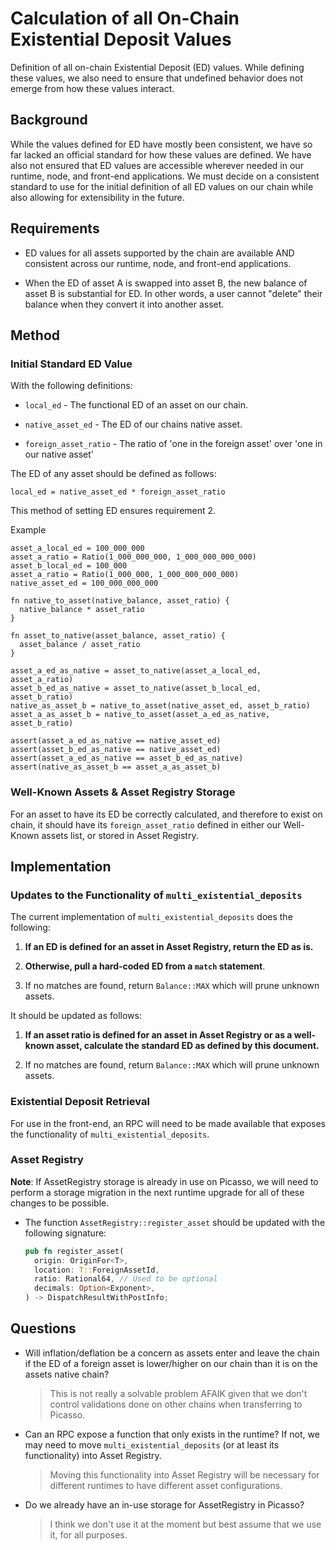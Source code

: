 # Calculation of all On-Chain Existential Deposit Values

Definition of all on-chain Existential Deposit (ED) values. While defining these values, we also
need to ensure that undefined behavior does not emerge from how these values 
interact.

## Background

While the values defined for ED have mostly been consistent, we have so far 
lacked an official standard for how these values are defined. We have also not
ensured that ED values are accessible wherever needed in our runtime, node, and
front-end applications. We must decide on a consistent standard to use for the
initial definition of all ED values on our chain while also allowing for 
extensibility in the future.

## Requirements

* ED values for all assets supported by the chain are available AND consistent
  across our runtime, node, and front-end applications.

* When the ED of asset A is swapped into asset B, the new balance of asset B is
  substantial for ED. In other words, a user cannot "delete" their balance when 
  they convert it into another asset.

## Method

### Initial Standard ED Value

With the following definitions: 

* `local_ed` - The functional ED of an asset on our chain.

* `native_asset_ed` - The ED of our chains native asset.

* `foreign_asset_ratio` - The ratio of 'one in the foreign asset' over 'one in 
our native asset'

The ED of any asset should be defined as follows:
```
local_ed = native_asset_ed * foreign_asset_ratio
```

This method of setting ED ensures requirement 2.

Example
```
asset_a_local_ed = 100_000_000
asset_a_ratio = Ratio(1_000_000_000, 1_000_000_000_000)
asset_b_local_ed = 100_000
asset_a_ratio = Ratio(1_000_000, 1_000_000_000_000)
native_asset_ed = 100_000_000_000

fn native_to_asset(native_balance, asset_ratio) {
  native_balance * asset_ratio
}

fn asset_to_native(asset_balance, asset_ratio) {
  asset_balance / asset_ratio
}

asset_a_ed_as_native = asset_to_native(asset_a_local_ed, asset_a_ratio)
asset_b_ed_as_native = asset_to_native(asset_b_local_ed, asset_b_ratio)
native_as_asset_b = native_to_asset(native_asset_ed, asset_b_ratio)
asset_a_as_asset_b = native_to_asset(asset_a_ed_as_native, asset_b_ratio)

assert(asset_a_ed_as_native == native_asset_ed)
assert(asset_b_ed_as_native == native_asset_ed)
assert(asset_a_ed_as_native == asset_b_ed_as_native)
assert(native_as_asset_b == asset_a_as_asset_b)
```

### Well-Known Assets & Asset Registry Storage

For an asset to have its ED be correctly calculated, and therefore to exist on 
chain, it should have its `foreign_asset_ratio` defined in either our Well-Known 
assets list, or stored in Asset Registry.

## Implementation

### Updates to the Functionality of `multi_existential_deposits`

The current implementation of `multi_existential_deposits` does the following:
  
  1. **If an ED is defined for an asset in Asset Registry, return the ED as 
     is.**
  
  2. **Otherwise, pull a hard-coded ED from a `match` statement**.
  
  3. If no matches are found, return `Balance::MAX` which will prune unknown
     assets.
    
It should be updated as follows:

  1. **If an asset ratio is defined for an asset in Asset Registry or as a 
     well-known asset, calculate the standard ED as defined by this document.**
  
  3. If no matches are found, return `Balance::MAX` which will prune unknown
     assets.
    
### Existential Deposit Retrieval

For use in the front-end, an RPC will need to be made available that exposes the
functionality of `multi_existential_deposits`.
    
### Asset Registry

**Note**: If AssetRegistry storage is already in use on Picasso, we will need to
perform a storage migration in the next runtime upgrade for all of these changes
to be possible.

* The function `AssetRegistry::register_asset` should be updated with the 
  following signature:

  ```rust
  pub fn register_asset(
    origin: OriginFor<T>,
    location: T::ForeignAssetId,
    ratio: Rational64, // Used to be optional
    decimals: Option<Exponent>,
  ) -> DispatchResultWithPostInfo;
  ```

## Questions

* Will inflation/deflation be a concern as assets enter and leave the chain if
  the ED of a foreign asset is lower/higher on our chain than it is on the
  assets native chain?
  
  > This is not really a solvable problem AFAIK given that we don't control
    validations done on other chains when transferring to Picasso.
  
* Can an RPC expose a function that only exists in the runtime? If not, we may
  need to move `multi_existential_deposits` (or at least its functionality) into
  Asset Registry.
  
  > Moving this functionality into Asset Registry will be necessary for 
  different runtimes to have different asset configurations.
  
* Do we already have an in-use storage for AssetRegistry in Picasso?

  > I think we don't use it at the moment but best assume that we use it, for 
    all purposes.
